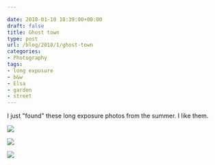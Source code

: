 ```yaml
---

date: 2018-01-10 18:39:00+00:00
draft: false
title: Ghost town
type: post
url: /blog/2018/1/ghost-town
categories:
- Photography
tags:
- long exposure
- b&w
- Elsa
- garden
- street
---
```


I just "found" these long exposure photos from the summer. I like them.



  
![](/images/2018-01-10-20181ghost-town/20170513-P5130001.jpg)

  

  
![](/images/2018-01-10-20181ghost-town/20170513-P5130007.jpg)

  

  
![](/images/2018-01-10-20181ghost-town/20170517-P5170031.jpg)

  


